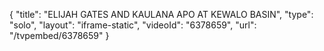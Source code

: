 {
    "title": "ELIJAH GATES AND KAULANA APO AT KEWALO BASIN",
    "type": "solo",
    "layout": "iframe-static",
    "videoId": "6378659",
    "url": "\/tvpembed\/6378659"
}
